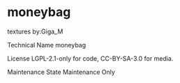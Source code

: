 moneybag
===============================

textures by:Giga_M

Technical Name
moneybag

License
LGPL-2.1-only for code,
CC-BY-SA-3.0 for media.

Maintenance State
Maintenance Only